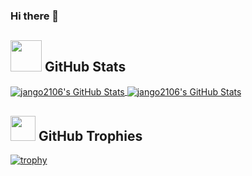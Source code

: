 ### Hi there 👋

<!--
**jango2106/jango2106** is a ✨ _special_ ✨ repository because its `README.md` (this file) appears on your GitHub profile.

Here are some ideas to get you started:

- 🔭 I’m currently working on ...
- 🌱 I’m currently learning ...
- 👯 I’m looking to collaborate on ...
- 🤔 I’m looking for help with ...
- 💬 Ask me about ...
- 📫 How to reach me: ...
- 😄 Pronouns: ...
- ⚡ Fun fact: ...
-->
## <img src="https://media.giphy.com/media/f4JSqg5rt40xAPG5Xm/giphy.gif" width="50"> GitHub Stats

<a href="https://github.com/jango2106/jango2106">
   <img align="center" src="https://github-readme-stats.vercel.app/api?username=jango2106&show_icons=true&line_height=27&count_private=true&theme=gotham" alt="jango2106's GitHub Stats" />
</a>

<a href="https://github.com/jango2106/jango2106">
   <img align="center" src="https://github-readme-stats.vercel.app/api/top-langs/?username=jango2106&hide=c%2B%2B,c,html&theme=gotham" alt="jango2106's GitHub Stats" />
</a>

## <img src="https://media.giphy.com/media/Veq8KumKpSCcfZ71P1/giphy.gif" width="40"> GitHub Trophies
[![trophy](https://github-profile-trophy.vercel.app/?username=jango2106&theme=nord&column=7&margin-w=15)](https://github.com/jango2106/github-profile-trophy)
